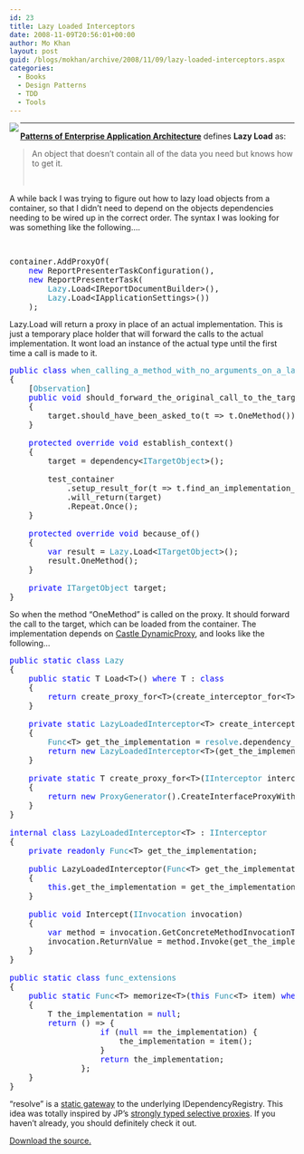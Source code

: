 ```yaml
---
id: 23
title: Lazy Loaded Interceptors
date: 2008-11-09T20:56:01+00:00
author: Mo Khan
layout: post
guid: /blogs/mokhan/archive/2008/11/09/lazy-loaded-interceptors.aspx
categories:
  - Books
  - Design Patterns
  - TDD
  - Tools
---
```

[<img src="http://mokhan.ca/blog/content/binary/51X1K7R6FGL._SL160_.jpg" align="left" border="0" />](http://www.amazon.com/gp/product/0321127420?ie=UTF8&tag=mokhthliofawa-20&linkCode=as2&camp=1789&creative=9325&creativeASIN=0321127420) 

****

**[Patterns of Enterprise Application Architecture](http://www.amazon.com/gp/product/0321127420?ie=UTF8&tag=mokhthliofawa-20&linkCode=as2&camp=1789&creative=9325&creativeASIN=0321127420)** defines **Lazy Load** as:

> An object that doesn&#8217;t contain all of the data you need but knows how to get it.
> 
> &nbsp;

A while back I was trying to figure out how to lazy load objects from a container, so that I didn&#8217;t need to depend on the objects dependencies needing to be wired up in the correct order. The syntax I was looking for was something like the following&#8230;.

<pre>&nbsp;</pre>

<pre>container.AddProxyOf(
    <span style="color: blue">new </span>ReportPresenterTaskConfiguration(),
    <span style="color: blue">new </span>ReportPresenterTask(
        <span style="color: #2b91af">Lazy</span>.Load&lt;IReportDocumentBuilder&gt;(),
        <span style="color: #2b91af">Lazy</span>.Load&lt;IApplicationSettings&gt;())
    );</pre>

Lazy.Load<T> will return a proxy in place of an actual implementation. This is just a temporary place holder that will forward the calls to the actual implementation. It wont load an instance of the actual type until the first time a call is made to it.

<pre><span style="color: blue">public class </span><span style="color: #2b91af">when_calling_a_method_with_no_arguments_on_a_lazy_loaded_proxy </span>: <span style="color: #2b91af">lazy_loaded_object_context
</span>{
    [<span style="color: #2b91af">Observation</span>]
    <span style="color: blue">public void </span>should_forward_the_original_call_to_the_target()
    {
        target.should_have_been_asked_to(t =&gt; t.OneMethod());
    }

    <span style="color: blue">protected override void </span>establish_context()
    {
        target = dependency&lt;<span style="color: #2b91af">ITargetObject</span>&gt;();

        test_container
            .setup_result_for(t =&gt; t.find_an_implementation_of&lt;<span style="color: #2b91af">ITargetObject</span>&gt;())
            .will_return(target)
            .Repeat.Once();
    }

    <span style="color: blue">protected override void </span>because_of()
    {
        <span style="color: blue">var </span>result = <span style="color: #2b91af">Lazy</span>.Load&lt;<span style="color: #2b91af">ITargetObject</span>&gt;();
        result.OneMethod();
    }

    <span style="color: blue">private </span><span style="color: #2b91af">ITargetObject </span>target;
}</pre>

So when the method &#8220;OneMethod&#8221; is called on the proxy. It should forward the call to the target, which can be loaded from the container. The implementation depends on [Castle DynamicProxy](http://www.castleproject.org/dynamicproxy/index.html), and looks like the following&#8230;

<pre><span style="color: blue">public static class </span><span style="color: #2b91af">Lazy
</span>{
    <span style="color: blue">public static </span>T Load&lt;T&gt;() <span style="color: blue">where </span>T : <span style="color: blue">class
    </span>{
        <span style="color: blue">return </span>create_proxy_for&lt;T&gt;(create_interceptor_for&lt;T&gt;());
    }

    <span style="color: blue">private static </span><span style="color: #2b91af">LazyLoadedInterceptor</span>&lt;T&gt; create_interceptor_for&lt;T&gt;() <span style="color: blue">where </span>T : <span style="color: blue">class
    </span>{
        <span style="color: #2b91af">Func</span>&lt;T&gt; get_the_implementation = <span style="color: #2b91af">resolve</span>.dependency_for&lt;T&gt;;
        <span style="color: blue">return new </span><span style="color: #2b91af">LazyLoadedInterceptor</span>&lt;T&gt;(get_the_implementation.memorize());
    }

    <span style="color: blue">private static </span>T create_proxy_for&lt;T&gt;(<span style="color: #2b91af">IInterceptor </span>interceptor)
    {
        <span style="color: blue">return new </span><span style="color: #2b91af">ProxyGenerator</span>().CreateInterfaceProxyWithoutTarget&lt;T&gt;(interceptor);
    }
}

<span style="color: blue">internal class </span><span style="color: #2b91af">LazyLoadedInterceptor</span>&lt;T&gt; : <span style="color: #2b91af">IInterceptor
</span>{
    <span style="color: blue">private readonly </span><span style="color: #2b91af">Func</span>&lt;T&gt; get_the_implementation;

    <span style="color: blue">public </span>LazyLoadedInterceptor(<span style="color: #2b91af">Func</span>&lt;T&gt; get_the_implementation)
    {
        <span style="color: blue">this</span>.get_the_implementation = get_the_implementation;
    }

    <span style="color: blue">public void </span>Intercept(<span style="color: #2b91af">IInvocation </span>invocation)
    {
        <span style="color: blue">var </span>method = invocation.GetConcreteMethodInvocationTarget();
        invocation.ReturnValue = method.Invoke(get_the_implementation(), invocation.Arguments);
    }
}

<span style="color: blue">public static class </span><span style="color: #2b91af">func_extensions
</span>{
    <span style="color: blue">public static </span><span style="color: #2b91af">Func</span>&lt;T&gt; memorize&lt;T&gt;(<span style="color: blue">this </span><span style="color: #2b91af">Func</span>&lt;T&gt; item) <span style="color: blue">where </span>T : <span style="color: blue">class
    </span>{
        T the_implementation = <span style="color: blue">null</span>;
        <span style="color: blue">return </span>() =&gt; {
                   <span style="color: blue">if </span>(<span style="color: blue">null </span>== the_implementation) {
                       the_implementation = item();
                   }
                   <span style="color: blue">return </span>the_implementation;
               };
    }
}</pre>

&#8220;resolve&#8221; is a [static gateway](http://blog.jpboodhoo.com/TheStaticGatewayPattern.aspx) to the underlying IDependencyRegistry. This idea was totally inspired by JP&#8217;s [strongly typed selective proxies](http://blog.jpboodhoo.com/ExplicitStronglyTypedSelectiveProxies.aspx). If you haven&#8217;t already, you should definitely check it out.

[Download the source.](http://mokhan.ca/blog/content/binary/interceptors.rar)